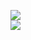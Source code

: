 [![](https://img.shields.io/badge/Made%20With-Github%20Spray-lightgrey.svg?style=for-the-badge&logo=github)](https://github.com/Annihil/github-spray#19230)  
[![](https://i.imgur.com/2DrTn0Z.gif)](https://github.com/Annihil/github-spray)